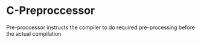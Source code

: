# C-Preproccessor
Pre-proccessor instructs the compiler to do required pre-processing before the actual compilation
